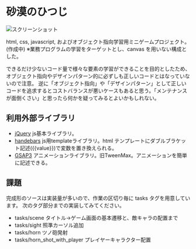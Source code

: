 # 砂漠のひつじ

![スクリーンショット](https://github.com/kaku3/the-sheep-in-the-desert/blob/master/docs/image/the-sheeps-in-the-desert.png)

html, css, javascript, およびオブジェクト指向学習用ミニゲームプロジェクト。(作成中)
※業務プログラムの学習をターゲットとし、canvas を用いない構成とした。

できるだけ少ないコード量で様々な要素の学習ができることを目的としたため、オブジェクト指向やデザインパターン的に必ずしも正しいコードとはなっていないので注意。
逆に「オブジェクト指向」や「デザインパターン」として正しいコードを追求するとコストバランスが悪いケースもあると思う。「メンテナンスが面倒くさい」と思ったら何かを疑ってみるとよいかもしれない。

## 利用外部ライブラリ
- [jQuery](https://jquery.com/)
js基本ライブラリ。
- [handebars](https://handlebarsjs.com/)
js用templateライブラリ。html テンプレートにダブルブラケット記述({{value}})で変数を置き換えられる。
- [GSAP3](https://greensock.com/gsap/)
アニメーションライブラリ。旧TweenMax。アニメーションを簡単に記述できる。

## 課題
完成形のソースは実装量が多いので、作業の区切り毎に tasks タグを用意しています。
次のタグ部分までの実装してみてください。
- tasks/scene
タイトル→ゲーム画面の基本遷移と、敵キャラの配置まで
- tasks/sight
照準カーソル追加
- tasks/horn
ツノ砲発射
- tasks/horn_shot_with_player
プレイヤーキャラクター配置
